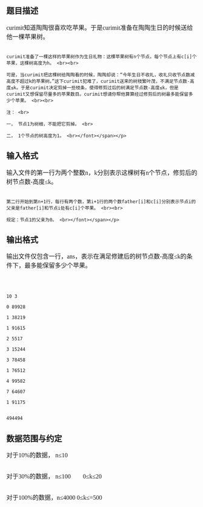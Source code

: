 ## 题目描述

<p><span style="font-size: medium"><font face="Times New Roman">curimit知道陶陶很喜欢吃苹果。于是curimit准备在陶陶生日的时候送给他一棵苹果树。 <br><br>
    curimit准备了一棵这样的苹果树作为生日礼物：这棵苹果树有n个节点，每个节点上有c[i]个苹果，这棵树高度为h。 <br><br>
    可是，当curimit把这棵树给陶陶看的时候，陶陶却说：“今年生日不收礼，收礼只收节点数减高度不超过k的苹果树。”这下curimit犯难了，curimit送来的树枝繁叶茂，不满足节点数-高度≤k。于是curimit决定剪掉一些枝条，使得修剪过后的树满足节点数-高度≤k，但是curimit又想保留尽量多的苹果数目。curimit想请你帮他算算经过修剪后的树最多能保留多少个苹果。 <br><br>
    注： <br>
    一， 节点1为树根，不能把它剪掉。 <br>
    二， 1个节点的树高度为1。 <br></font></span></p>
<p></p>

## 输入格式

<p><span style="font-size: medium"><font face="Times New Roman">输入文件的第一行为两个整数n，k分别表示这棵树有n个节点，修剪后的树节点数-高度≤k。 <br><br>
    第二行开始到第n+1行，每行有两个数，第i+1行的两个数father[i]和c[i]分别表示节点i的父亲是father[i]和节点i处有c[i]个苹果。 <br><br>
    规定：节点1的父亲为0。 <br></font></span></p>
<p></p>

## 输出格式

<p><span style="font-size: medium"><font face="Times New Roman">输出文件仅包含一行，ans，表示在满足修建后的树节点数-高度≤k的条件下，最多能保留多少个苹果。 <br><br><br></font></span></p>
<p align="left"></p>

```input1
10 3
0 89928
1 38219
1 91615
2 5517
3 15244
3 78458
1 76512
4 99582
7 64607
1 91175
```
```output1
494494
```
## 数据范围与约定

<p align="left"><font face="Times New Roman" size="3">对于10%的数据， n≤10 <br><br>
   对于30%的数据， n≤100　　0≤k≤20 <br><br>
   对于100%的数据，n≤4000 0≤k≤=500 </font><span id="1332744975363E" style="display: none"> </span></p>

